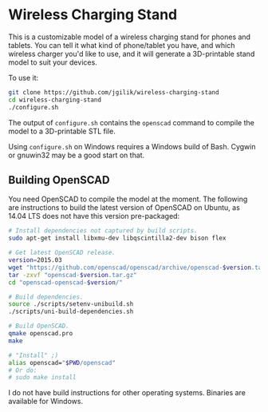 Wireless Charging Stand
=======================

This is a customizable model of a wireless charging stand for phones and
tablets.  You can tell it what kind of phone/tablet you have, and which
wireless charger you'd like to use, and it will generate a 3D-printable
stand model to suit your devices.

To use it:

```bash
git clone https://github.com/jgilik/wireless-charging-stand
cd wireless-charging-stand
./configure.sh
```

The output of `configure.sh` contains the `openscad` command to compile the
model to a 3D-printable STL file.

Using `configure.sh` on Windows requires a Windows build of Bash.  Cygwin or
gnuwin32 may be a good start on that.


Building OpenSCAD
-----------------

You need OpenSCAD to compile the model at the moment.  The following are
instructions to build the latest version of OpenSCAD on Ubuntu, as 14.04 LTS
does not have this version pre-packaged:

```bash
# Install dependencies not captured by build scripts.
sudo apt-get install libxmu-dev libqscintilla2-dev bison flex

# Get latest OpenSCAD release.
version=2015.03
wget "https://github.com/openscad/openscad/archive/openscad-$version.tar.gz"
tar -zxvf "openscad-$version.tar.gz"
cd "openscad-openscad-$version/"

# Build dependencies.
source ./scripts/setenv-unibuild.sh
./scripts/uni-build-dependencies.sh

# Build OpenSCAD.
qmake openscad.pro
make

# "Install" ;)
alias openscad="$PWD/openscad"
# Or do:
# sudo make install
```

I do not have build instructions for other operating systems.  Binaries are
available for Windows.
